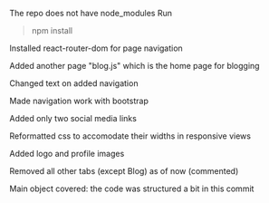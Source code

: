 The repo does not have node_modules
Run
> npm install

Installed react-router-dom for page navigation

Added another page "blog.js" which is the home page for blogging

Changed text on added navigation

Made navigation work with bootstrap

Added only two social media links

Reformatted css to accomodate their widths in responsive views

Added logo and profile images

Removed all other tabs (except Blog) as of now (commented)

Main object covered: the code was structured a bit in this commit
